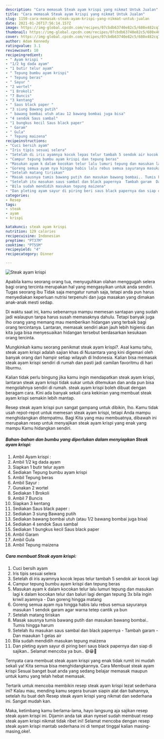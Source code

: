 ```yaml
---
description: "Cara memasak Steak ayam krispi yang nikmat Untuk Jualan"
title: "Cara memasak Steak ayam krispi yang nikmat Untuk Jualan"
slug: 1150-cara-memasak-steak-ayam-krispi-yang-nikmat-untuk-jualan
date: 2021-01-26T17:56:14.157Z
image: https://img-global.cpcdn.com/recipes/07cbdb63740e82c5/680x482cq70/steak-ayam-krispi-foto-resep-utama.jpg
thumbnail: https://img-global.cpcdn.com/recipes/07cbdb63740e82c5/680x482cq70/steak-ayam-krispi-foto-resep-utama.jpg
cover: https://img-global.cpcdn.com/recipes/07cbdb63740e82c5/680x482cq70/steak-ayam-krispi-foto-resep-utama.jpg
author: Adam Kennedy
ratingvalue: 3.1
reviewcount: 10
recipeingredient:
- " Ayam krispi "
- "1/2 kg dada ayam"
- "1 butir telur ayam"
- " Tepung bumbu ayam krispi"
- " Tepung beras"
- " Sayur "
- "2 wortel"
- "1 Brokoli"
- "7 Buncis"
- "3 kentang"
- " Saus black paper "
- "3 siung Bawang putih"
- " bawang bombai utuh atau 12 bawang bombai juga bisa"
- "4 sendok Saus sambal"
- "1 bungkus kecil Saus black paper"
- " Garam"
- " Gula"
- " Tepung maizena"
recipeinstructions:
- "Cuci bersih ayam"
- "Iris tipis sesuai selera"
- "Setelah di iris ayamnya kocok lepas telur tambah 5 sendok air kocok lagi"
- "Campur tepung bumbu ayam krispi dan tepung beras"
- "Masukan ayam k dalam kocokan telur lalu lumuri tepung dan masukan lagi k dalam kocokan telur dan baluri lagi dengan tepung 3x bila ingin kriwil ayamnya  Dan goreng hingga matang"
- "Goreng semua ayam nya hingga habis lalu rebus semua sayuranya masukan 1 sendok garam agar warna tetep cantik ya bun"
- "Setelah matang tiriskan"
- "Masak sausnya tumis bawang putih dan masukan bawang bombai.. Tumis hingga harum"
- "Setelah itu masukan saus sambal dan black papernya  Tambah garam  Dan maaukan 1 gelas air"
- "Bila sudah mendidih masukan tepung maizena"
- "Dan pleting ayam sayur di piring beri saus black papernya dan siap di sajikan.. Selamat mencoba ya bun.. 😄😁🙏"
categories:
- Resep
tags:
- steak
- ayam
- krispi

katakunci: steak ayam krispi 
nutrition: 129 calories
recipecuisine: Indonesian
preptime: "PT37M"
cooktime: "PT55M"
recipeyield: "4"
recipecategory: Dinner

---
```



![Steak ayam krispi](https://img-global.cpcdn.com/recipes/07cbdb63740e82c5/680x482cq70/steak-ayam-krispi-foto-resep-utama.jpg)

Apabila kamu seorang orang tua, menyuguhkan olahan menggugah selera bagi orang tercinta merupakan hal yang mengasyikan untuk anda sendiri. Tugas seorang ibu Tidak saja mengatur rumah saja, tetapi anda pun harus menyediakan keperluan nutrisi terpenuhi dan juga masakan yang dimakan anak-anak mesti sedap.

Di waktu  saat ini, kamu sebenarnya mampu memesan santapan yang sudah jadi walaupun tanpa harus susah memasaknya dahulu. Tetapi banyak juga lho orang yang memang mau memberikan hidangan yang terbaik bagi orang tercintanya. Lantaran, memasak sendiri akan jauh lebih higienis dan kita juga bisa menyesuaikan hidangan tersebut berdasarkan kesukaan orang tercinta. 



Mungkinkah kamu seorang penikmat steak ayam krispi?. Asal kamu tahu, steak ayam krispi adalah sajian khas di Nusantara yang kini digemari oleh banyak orang dari hampir setiap wilayah di Indonesia. Kalian bisa memasak steak ayam krispi sendiri di rumah dan pasti jadi camilan favoritmu di hari liburmu.

Kalian tidak perlu bingung jika kamu ingin mendapatkan steak ayam krispi, lantaran steak ayam krispi tidak sukar untuk ditemukan dan anda pun bisa mengolahnya sendiri di rumah. steak ayam krispi boleh dibuat dengan beragam cara. Kini ada banyak sekali cara kekinian yang membuat steak ayam krispi semakin lebih mantap.

Resep steak ayam krispi pun sangat gampang untuk dibikin, lho. Kamu tidak usah repot-repot untuk memesan steak ayam krispi, tetapi Anda mampu menghidangkan ditempatmu. Bagi Kita yang mau membuatnya, dibawah ini merupakan resep untuk menyajikan steak ayam krispi yang enak yang mampu Kamu hidangkan sendiri.

<!--inarticleads1-->

##### Bahan-bahan dan bumbu yang diperlukan dalam menyiapkan Steak ayam krispi:

1. Ambil  Ayam krispi :
1. Ambil 1/2 kg dada ayam
1. Siapkan 1 butir telur ayam
1. Sediakan  Tepung bumbu ayam krispi
1. Ambil  Tepung beras
1. Ambil  Sayur :
1. Gunakan 2 wortel
1. Sediakan 1 Brokoli
1. Ambil 7 Buncis
1. Siapkan 3 kentang
1. Sediakan  Saus black paper :
1. Sediakan 3 siung Bawang putih
1. Sediakan  bawang bombai utuh (atau 1/2 bawang bombai juga bisa)
1. Sediakan 4 sendok Saus sambal
1. Sediakan 1 bungkus kecil Saus black paper
1. Ambil  Garam
1. Ambil  Gula
1. Ambil  Tepung maizena




<!--inarticleads2-->

##### Cara membuat Steak ayam krispi:

1. Cuci bersih ayam
1. Iris tipis sesuai selera
1. Setelah di iris ayamnya kocok lepas telur tambah 5 sendok air kocok lagi
1. Campur tepung bumbu ayam krispi dan tepung beras
1. Masukan ayam k dalam kocokan telur lalu lumuri tepung dan masukan lagi k dalam kocokan telur dan baluri lagi dengan tepung 3x bila ingin kriwil ayamnya  - Dan goreng hingga matang
1. Goreng semua ayam nya hingga habis lalu rebus semua sayuranya masukan 1 sendok garam agar warna tetep cantik ya bun
1. Setelah matang tiriskan
1. Masak sausnya tumis bawang putih dan masukan bawang bombai.. Tumis hingga harum
1. Setelah itu masukan saus sambal dan black papernya  - Tambah garam  - Dan maaukan 1 gelas air
1. Bila sudah mendidih masukan tepung maizena
1. Dan pleting ayam sayur di piring beri saus black papernya dan siap di sajikan.. Selamat mencoba ya bun.. 😄😁🙏




Ternyata cara membuat steak ayam krispi yang enak tidak rumit ini mudah sekali ya! Kita semua bisa menghidangkannya. Cara Membuat steak ayam krispi Sesuai banget buat anda yang sedang belajar memasak maupun untuk kamu yang telah hebat memasak.

Tertarik untuk mencoba membikin resep steak ayam krispi lezat sederhana ini? Kalau mau, mending kamu segera buruan siapin alat dan bahannya, setelah itu buat deh Resep steak ayam krispi yang nikmat dan sederhana ini. Sangat mudah kan. 

Maka, ketimbang kamu berlama-lama, hayo langsung aja sajikan resep steak ayam krispi ini. Dijamin anda tak akan nyesel sudah membuat resep steak ayam krispi nikmat tidak ribet ini! Selamat mencoba dengan resep steak ayam krispi mantab sederhana ini di tempat tinggal kalian masing-masing,oke!.


